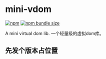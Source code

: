 # mini-vdom

[![npm](https://img.shields.io/npm/v/mini-vdom.svg)](https://www.npmjs.com/package/mini-vdom) [![npm bundle size](https://img.shields.io/bundlephobia/min/mini-vdom.svg?label=npm%20bundle%20size)](https://www.npmjs.com/package/mini-vdom)

A mini virtual dom lib. 一个轻量级的虚拟dom库。

## 先发个版本占位置
